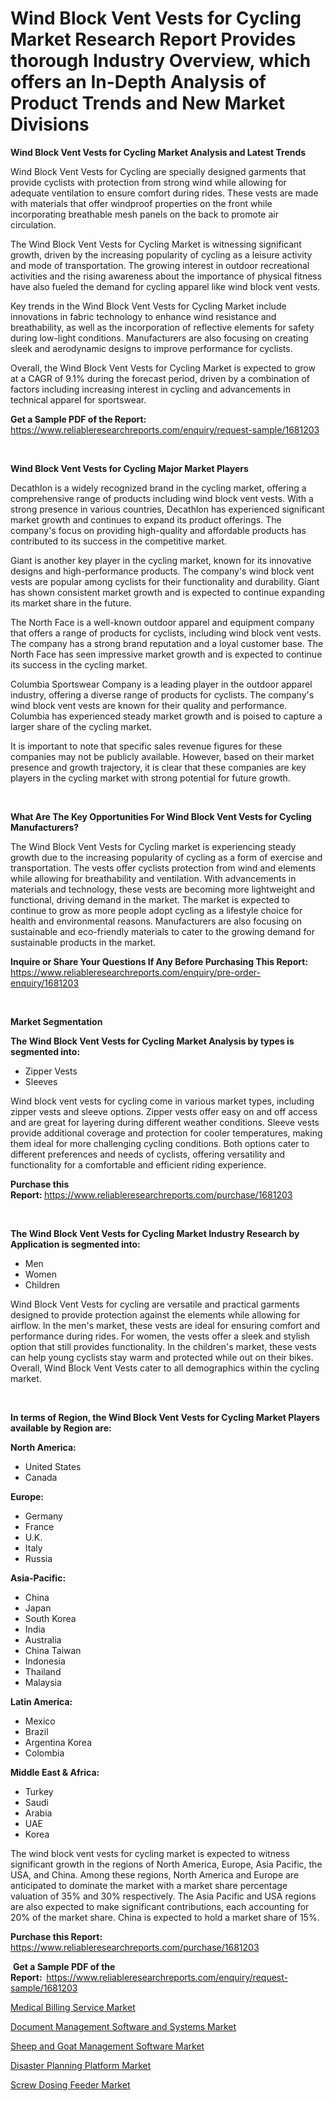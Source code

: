 <p><h1>Wind Block Vent Vests for Cycling Market Research Report Provides thorough Industry Overview, which offers an In-Depth Analysis of Product Trends and New Market Divisions</h1></p><p><strong>Wind Block Vent Vests for Cycling Market Analysis and Latest Trends</strong></p>
<p><p>Wind Block Vent Vests for Cycling are specially designed garments that provide cyclists with protection from strong wind while allowing for adequate ventilation to ensure comfort during rides. These vests are made with materials that offer windproof properties on the front while incorporating breathable mesh panels on the back to promote air circulation.</p><p>The Wind Block Vent Vests for Cycling Market is witnessing significant growth, driven by the increasing popularity of cycling as a leisure activity and mode of transportation. The growing interest in outdoor recreational activities and the rising awareness about the importance of physical fitness have also fueled the demand for cycling apparel like wind block vent vests.</p><p>Key trends in the Wind Block Vent Vests for Cycling Market include innovations in fabric technology to enhance wind resistance and breathability, as well as the incorporation of reflective elements for safety during low-light conditions. Manufacturers are also focusing on creating sleek and aerodynamic designs to improve performance for cyclists.</p><p>Overall, the Wind Block Vent Vests for Cycling Market is expected to grow at a CAGR of 9.1% during the forecast period, driven by a combination of factors including increasing interest in cycling and advancements in technical apparel for sportswear.</p></p>
<p><strong>Get a Sample PDF of the Report:&nbsp;</strong> <a href="https://www.reliableresearchreports.com/enquiry/request-sample/1681203">https://www.reliableresearchreports.com/enquiry/request-sample/1681203</a></p>
<p>&nbsp;</p>
<p><strong>Wind Block Vent Vests for Cycling Major Market Players</strong></p>
<p><p>Decathlon is a widely recognized brand in the cycling market, offering a comprehensive range of products including wind block vent vests. With a strong presence in various countries, Decathlon has experienced significant market growth and continues to expand its product offerings. The company's focus on providing high-quality and affordable products has contributed to its success in the competitive market.</p><p>Giant is another key player in the cycling market, known for its innovative designs and high-performance products. The company's wind block vent vests are popular among cyclists for their functionality and durability. Giant has shown consistent market growth and is expected to continue expanding its market share in the future.</p><p>The North Face is a well-known outdoor apparel and equipment company that offers a range of products for cyclists, including wind block vent vests. The company has a strong brand reputation and a loyal customer base. The North Face has seen impressive market growth and is expected to continue its success in the cycling market.</p><p>Columbia Sportswear Company is a leading player in the outdoor apparel industry, offering a diverse range of products for cyclists. The company's wind block vent vests are known for their quality and performance. Columbia has experienced steady market growth and is poised to capture a larger share of the cycling market.</p><p>It is important to note that specific sales revenue figures for these companies may not be publicly available. However, based on their market presence and growth trajectory, it is clear that these companies are key players in the cycling market with strong potential for future growth.</p></p>
<p>&nbsp;</p>
<p><strong>What Are The Key Opportunities For Wind Block Vent Vests for Cycling Manufacturers?</strong></p>
<p><p>The Wind Block Vent Vests for Cycling market is experiencing steady growth due to the increasing popularity of cycling as a form of exercise and transportation. The vests offer cyclists protection from wind and elements while allowing for breathability and ventilation. With advancements in materials and technology, these vests are becoming more lightweight and functional, driving demand in the market. The market is expected to continue to grow as more people adopt cycling as a lifestyle choice for health and environmental reasons. Manufacturers are also focusing on sustainable and eco-friendly materials to cater to the growing demand for sustainable products in the market.</p></p>
<p><strong>Inquire or Share Your Questions If Any Before Purchasing This Report:</strong> <a href="https://www.reliableresearchreports.com/enquiry/pre-order-enquiry/1681203">https://www.reliableresearchreports.com/enquiry/pre-order-enquiry/1681203</a></p>
<p>&nbsp;</p>
<p><strong>Market Segmentation</strong></p>
<p><strong>The Wind Block Vent Vests for Cycling Market Analysis by types is segmented into:</strong></p>
<p><ul><li>Zipper Vests</li><li>Sleeves</li></ul></p>
<p><p>Wind block vent vests for cycling come in various market types, including zipper vests and sleeve options. Zipper vests offer easy on and off access and are great for layering during different weather conditions. Sleeve vests provide additional coverage and protection for cooler temperatures, making them ideal for more challenging cycling conditions. Both options cater to different preferences and needs of cyclists, offering versatility and functionality for a comfortable and efficient riding experience.</p></p>
<p><strong>Purchase this Report:&nbsp;</strong><a href="https://www.reliableresearchreports.com/purchase/1681203">https://www.reliableresearchreports.com/purchase/1681203</a></p>
<p>&nbsp;</p>
<p><strong>The Wind Block Vent Vests for Cycling Market Industry Research by Application is segmented into:</strong></p>
<p><ul><li>Men</li><li>Women</li><li>Children</li></ul></p>
<p><p>Wind Block Vent Vests for cycling are versatile and practical garments designed to provide protection against the elements while allowing for airflow. In the men's market, these vests are ideal for ensuring comfort and performance during rides. For women, the vests offer a sleek and stylish option that still provides functionality. In the children's market, these vests can help young cyclists stay warm and protected while out on their bikes. Overall, Wind Block Vent Vests cater to all demographics within the cycling market.</p></p>
<p>&nbsp;</p>
<p><strong>In terms of Region, the Wind Block Vent Vests for Cycling Market Players available by Region are:</strong></p>
<p>
    <p> <strong> North America: </strong>
        <ul>
            <li>United States</li>
            <li>Canada</li>
        </ul>
        </p> 
    <p> <strong> Europe: </strong>
        <ul>
            <li>Germany</li>
            <li>France</li>
            <li>U.K.</li>
            <li>Italy</li>
            <li>Russia</li>
        </ul>
        </p> 
    <p> <strong> Asia-Pacific: </strong>
        <ul>
            <li>China</li>
            <li>Japan</li>
            <li>South Korea</li>
            <li>India</li>
            <li>Australia</li>
            <li>China Taiwan</li>
            <li>Indonesia</li>
            <li>Thailand</li>
            <li>Malaysia</li>
        </ul>
        </p> 
    <p> <strong> Latin America: </strong>
        <ul>
            <li>Mexico</li>
            <li>Brazil</li>
            <li>Argentina Korea</li>
            <li>Colombia</li>
        </ul>
        </p> 
    <p> <strong> Middle East & Africa: </strong>
        <ul>
            <li>Turkey</li>
            <li>Saudi</li>
            <li>Arabia</li>
            <li>UAE</li>
            <li>Korea</li>
        </ul>
    </p>
    </p>
<p><p>The wind block vent vests for cycling market is expected to witness significant growth in the regions of North America, Europe, Asia Pacific, the USA, and China. Among these regions, North America and Europe are anticipated to dominate the market with a market share percentage valuation of 35% and 30% respectively. The Asia Pacific and USA regions are also expected to make significant contributions, each accounting for 20% of the market share. China is expected to hold a market share of 15%.</p></p>
<p><strong>Purchase this Report: </strong><a href="https://www.reliableresearchreports.com/purchase/1681203">https://www.reliableresearchreports.com/purchase/1681203</a></p>
<p>&nbsp;<strong>Get a Sample PDF of the Report:&nbsp;&nbsp;</strong><a href="https://www.reliableresearchreports.com/enquiry/request-sample/1681203">https://www.reliableresearchreports.com/enquiry/request-sample/1681203</a></p>
<p><strong></strong></p>
<p><p><a href="https://medium.com/@randyweaver2003/medical-billing-service-market-exploring-market-share-market-trends-and-future-growth-b7ec04d88c8e">Medical Billing Service Market</a></p><p><a href="https://medium.com/@randyweaver2003/document-management-software-and-systems-market-research-report-its-history-and-forecast-2024-to-d284ea40cda3">Document Management Software and Systems Market</a></p><p><a href="https://medium.com/@randyweaver2003/sheep-and-goat-management-software-market-comprehensive-assessment-by-type-application-and-6ffdd652490b">Sheep and Goat Management Software Market</a></p><p><a href="https://medium.com/@randyweaver2003/disaster-planning-platform-market-trends-and-market-analysis-forecasted-for-period-2024-2031-0a77f1af9259">Disaster Planning Platform Market</a></p><p><a href="https://github.com/biheemgalvinlouises6hokrh3h/Market-Research-Report-List-1/blob/main/screw-dosing-feeder-market.md">Screw Dosing Feeder Market</a></p></p>